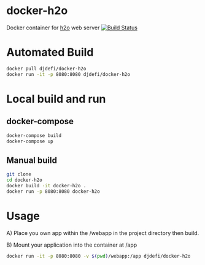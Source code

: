 # docker-h2o
Docker container for [h2o](https://github.com/h2o/h2o) web server [![Build Status](https://travis-ci.org/djdefi/docker-h2o.svg?branch=master)](https://travis-ci.org/djdefi/docker-h2o)

# Automated Build
```bash
docker pull djdefi/docker-h2o
docker run -it -p 8080:8080 djdefi/docker-h2o
```

# Local build and run
## docker-compose
```bash
docker-compose build
docker-compose up
```

## Manual build
```bash
git clone
cd docker-h2o
docker build -it docker-h2o .
docker run -p 8080:8080 docker-h2o
```

# Usage

A) Place you own app within the /webapp in the project directory then build.

B) Mount your application into the container at /app
```bash
docker run -it -p 8080:8080 -v $(pwd)/webapp:/app djdefi/docker-h2o  
```

